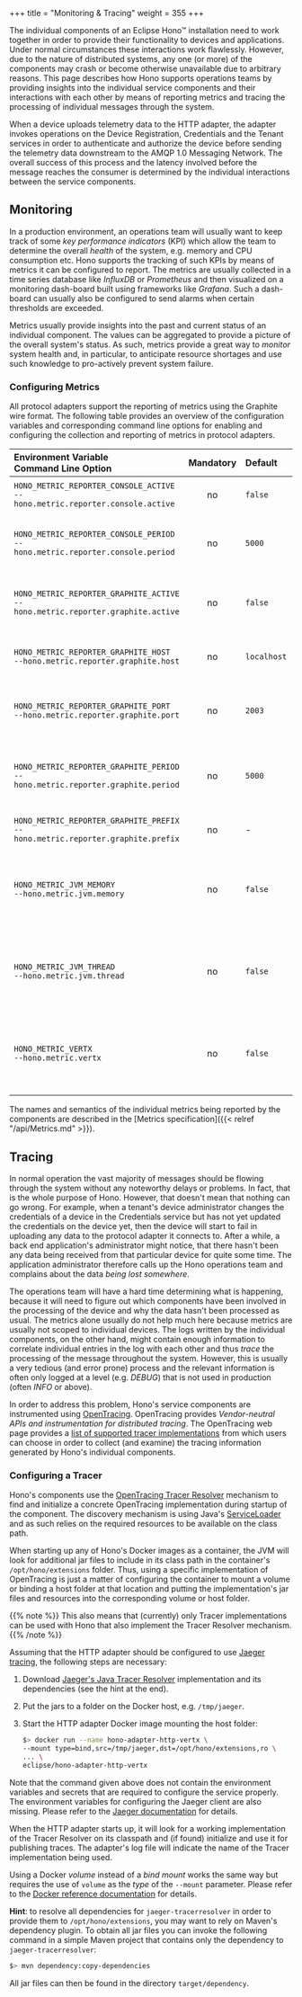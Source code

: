 +++
title = "Monitoring & Tracing"
weight = 355
+++

The individual components of an Eclipse Hono&trade; installation need to work together in order to provide their functionality to devices and applications. Under normal circumstances these interactions work flawlessly. However, due to the nature of distributed systems, any one (or more) of the components may crash or become otherwise unavailable due to arbitrary reasons. This page describes how Hono supports operations teams by providing insights into the individual service components and their interactions with each other by means of reporting metrics and tracing the processing of individual messages through the system.
<!--more-->

When a device uploads telemetry data to the HTTP adapter, the adapter invokes operations on the Device Registration, Credentials and the Tenant services in order to authenticate and authorize the device before sending the telemetry data downstream to the AMQP 1.0 Messaging Network. The overall success of this process and the latency involved before the message reaches the consumer is determined by the individual interactions between the service components.

## Monitoring

In a production environment, an operations team will usually want to keep track of some *key performance indicators* (KPI) which allow the team to determine the overall *health* of the system, e.g. memory and CPU consumption etc. Hono supports the tracking of such KPIs by means of metrics it can be configured to report. The metrics are usually collected in a time series database like *InfluxDB* or *Prometheus* and then visualized on a monitoring dash-board built using frameworks like *Grafana*. Such a dash-board can usually also be configured to send alarms when certain thresholds are exceeded.

Metrics usually provide insights into the past and current status of an individual component. The values can be aggregated to provide a picture of the overall system's status. As such, metrics provide a great way to *monitor* system health and, in particular, to anticipate resource shortages and use such knowledge to pro-actively prevent system failure.

### Configuring Metrics

All protocol adapters support the reporting of metrics using the Graphite wire format. The following table provides an overview of the configuration variables and corresponding command line options for enabling and configuring the collection and reporting of metrics in protocol adapters.


| Environment Variable<br>Command Line Option                   | Mandatory | Default | Description |
| :------------------------------------------------------------ | :-------: | :------ | :---------- |
| `HONO_METRIC_REPORTER_CONSOLE_ACTIVE`<br><nobr>`--hono.metric.reporter.console.active`</nobr>   | no  | `false` | Enables the logging of metrics to the console/log. |
| `HONO_METRIC_REPORTER_CONSOLE_PERIOD`<br><nobr>`--hono.metric.reporter.console.period`</nobr>   | no  | `5000` | Sets the time period (in milliseconds) after which metrics are reported to the console (if activated). |
| `HONO_METRIC_REPORTER_GRAPHITE_ACTIVE`<br><nobr>`--hono.metric.reporter.graphite.active`</nobr> | no  | `false` | Enables reporting of metrics to a remote system (e.g. InfluxDB) using the Graphite wire format. |
| `HONO_METRIC_REPORTER_GRAPHITE_HOST`<br><nobr>`--hono.metric.reporter.graphite.host`</nobr>     | no  | `localhost` | The name or IP address of the host, to which metrics should be reported. |
| `HONO_METRIC_REPORTER_GRAPHITE_PORT`<br><nobr>`--hono.metric.reporter.graphite.port`</nobr>     | no  | `2003` | The port to which metrics should be reported. The default value is the standard port for Graphite. |
| `HONO_METRIC_REPORTER_GRAPHITE_PERIOD`<br><nobr>`--hono.metric.reporter.graphite.period`</nobr> | no  | `5000` | Sets the time period (in milliseconds) after which metrics are reported to the remote host (if activated). |
| `HONO_METRIC_REPORTER_GRAPHITE_PREFIX`<br><nobr>`--hono.metric.reporter.graphite.prefix`</nobr> | no  | - | An arbitrary string that all metric names will be prefixed with. |
| `HONO_METRIC_JVM_MEMORY`<br><nobr>`--hono.metric.jvm.memory`</nobr>                             | no  | `false` | Enables reporting of the JVM's memory metrics (from the Dropwizard JVM Instrumentation). The metric name is `hono.http.jvm.memory`. |
| `HONO_METRIC_JVM_THREAD`<br><nobr>`--hono.metric.jvm.thread`</nobr>                             | no  | `false` | Enables reporting of the JVM's thread metrics (from the Dropwizard JVM Instrumentation). The metric name is `hono.http.jvm.thread`.|
| `HONO_METRIC_VERTX`<br><nobr>`--hono.metric.vertx`</nobr>                                       | no  | `false` | Enables reporting of Vert.x' standard metrics (from the Vert.x metrics project). The metric name is `hono.http.vertx`. |

The names and semantics of the individual metrics being reported by the components are described in the [Metrics specification]({{< relref "/api/Metrics.md" >}}).

## Tracing

In normal operation the vast majority of messages should be flowing through the system without any noteworthy delays or problems. In fact, that is the whole purpose of Hono. However, that doesn't mean that nothing can go wrong. For example, when a tenant's device administrator changes the credentials of a device in the Credentials service but has not yet updated the credentials on the device yet, then the device will start to fail in uploading any data to the protocol adapter it connects to. After a while, a back end application's administrator might notice, that there hasn't been any data being received from that particular device for quite some time. The application administrator therefore calls up the Hono operations team and complains about the data *being lost somewhere*.

The operations team will have a hard time determining what is happening, because it will need to figure out which components have been involved in the processing of the device and why the data hasn't been processed as usual. The metrics alone usually do not help much here because metrics are usually not scoped to individual devices. The logs written by the individual components, on the other hand, might contain enough information to correlate individual entries in the log with each other and thus *trace* the processing of the message throughout the system. However, this is usually a very tedious (and error prone) process and the relevant information is often only logged at a level (e.g. *DEBUG*) that is not used in production (often *INFO* or above).

In order to address this problem, Hono's service components are instrumented using [OpenTracing](http://opentracing.io). OpenTracing provides *Vendor-neutral APIs and instrumentation for distributed tracing*. The OpenTracing web page provides a [list of supported tracer implementations](http://opentracing.io/documentation/pages/supported-tracers) from which users can choose in order to collect (and examine) the tracing information generated by Hono's individual components.

### Configuring a Tracer

Hono's components use the [OpenTracing Tracer Resolver](https://github.com/opentracing-contrib/java-tracerresolver) mechanism to find and initialize a concrete OpenTracing implementation during startup of the component. The discovery mechanism is using Java's [ServiceLoader](http://download.java.net/java/jdk9/docs/api/java/util/ServiceLoader.html) and as such relies on the required resources to be available on the class path.

When starting up any of Hono's Docker images as a container, the JVM will look for additional jar files to include in its class path in the container's `/opt/hono/extensions` folder. Thus, using a specific implementation of OpenTracing is just a matter of configuring the container to mount a volume or binding a host folder at that location and putting the implementation's jar files and resources into the corresponding volume or host folder.

{{% note %}}
This also means that (currently) only Tracer implementations can be used with Hono that also implement the Tracer Resolver mechanism.
{{% /note %}}

Assuming that the HTTP adapter should be configured to use [Jaeger tracing](https://www.jaegertracing.io/), the following steps are necessary:

1. Download [Jaeger's Java Tracer Resolver](https://github.com/jaegertracing/jaeger-client-java/tree/master/jaeger-tracerresolver) implementation and its dependencies (see the hint at the end).
2. Put the jars to a folder on the Docker host, e.g. `/tmp/jaeger`.
3. Start the HTTP adapter Docker image mounting the host folder:

    ```sh
    $> docker run --name hono-adapter-http-vertx \
    --mount type=bind,src=/tmp/jaeger,dst=/opt/hono/extensions,ro \
    ... \
    eclipse/hono-adapter-http-vertx
    ```

Note that the command given above does not contain the environment variables and secrets that are required to configure the service properly. The environment variables for configuring the Jaeger client are also missing. Please refer to the [Jaeger documentation](https://github.com/jaegertracing/jaeger-client-java/blob/master/jaeger-core/README.md) for details.

When the HTTP adapter starts up, it will look for a working implementation of the Tracer Resolver on its classpath and (if found) initialize and use it for publishing traces. The adapter's log file will indicate the name of the Tracer implementation being used.

Using a Docker *volume* instead of a *bind mount* works the same way but requires the use of `volume` as the *type* of the `--mount` parameter. Please refer to the [Docker reference documentation](https://docs.docker.com/edge/engine/reference/commandline/service_create/#add-bind-mounts-volumes-or-memory-filesystems) for details.

**Hint**: to resolve all dependencies for `jaeger-tracerresolver` in order to provide them to `/opt/hono/extensions`, you may want to rely on Maven's dependency plugin. To obtain all jar files you can invoke the following command in a simple Maven project that contains only the dependency to `jaeger-tracerresolver`:

   ```bash
   $> mvn dependency:copy-dependencies
   ```
    
All jar files can then be found in the directory `target/dependency`.    

